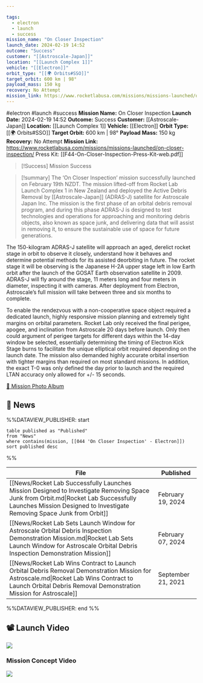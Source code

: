 ```yaml
---

tags:
  - electron
  - launch
  - success
mission_name: "On Closer Inspection"
launch_date: 2024-02-19 14:52
outcome: "Success"
customer: "[[Astroscale-Japan]]"
location: "[[Launch Complex 1]]"
vehicle: "[[Electron]]"
orbit_type: "[[🌍 Orbits#SSO]]"
target_orbit: 600 km | 98°
payload_mass: 150 kg
recovery: No Attempt
mission_link: https://www.rocketlabusa.com/missions/missions-launched/on-closer-inspection/
---
```


#electron #launch #success
**Mission Name:** On Closer Inspection
**Launch Date:** 2024-02-19 14:52
**Outcome:** Success
**Customer:** [[Astroscale-Japan]]
**Location:** [[Launch Complex 1]]
**Vehicle:** [[Electron]]
**Orbit Type:** [[🌍 Orbits#SSO]]
**Target Orbit:** 600 km | 98°
**Payload Mass:** 150 kg
**Recovery:** No Attempt
**Mission Link:** https://www.rocketlabusa.com/missions/missions-launched/on-closer-inspection/
Press Kit: [[F44-On-Closer-Inspection-Press-Kit-web.pdf]]

>[!Success] Mission Success

>[!summary]
The ‘On Closer Inspection’ mission successfully launched on February 19th NZDT. The mission lifted-off from Rocket Lab Launch Complex 1 in New Zealand and deployed the Active Debris Removal by [[Astroscale-Japan]] (ADRAS-J) satellite for Astroscale Japan Inc. The mission is the first phase of an orbital debris removal program, and during this phase ADRAS-J is designed to test technologies and operations for approaching and monitoring debris objects, also known as space junk, and delivering data that will assist in removing it, to ensure the sustainable use of space for future generations.
>
The 150-kilogram ADRAS-J satellite will approach an aged, derelict rocket stage in orbit to observe it closely, understand how it behaves and determine potential methods for its assisted deorbiting in future. The rocket stage it will be observing is the Japanese H-2A upper stage left in low Earth orbit after the launch of the GOSAT Earth observation satellite in 2009. ADRAS-J will fly around the stage, 11 meters long and four meters in diameter, inspecting it with cameras. After deployment from Electron, Astroscale’s full mission will take between three and six months to complete.
>
To enable the rendezvous with a non-cooperative space object required a dedicated launch, highly responsive mission planning and extremely tight margins on orbital parameters. Rocket Lab only received the final perigee, apogee, and inclination from Astroscale 20 days before launch. Only then could argument of perigee targets for different days within the 14-day window be selected, essentially determining the timing of Electron Kick Stage burns to facilitate the unique elliptical orbit required depending on the launch date. The mission also demanded highly accurate orbital insertion with tighter margins than required on most standard missions. In addition, the exact T-0 was only defined the day prior to launch and the required LTAN accuracy only allowed for +/- 15 seconds.
>
[📸 Mission Photo Album](https://www.flickr.com/photos/rocketlab/albums/72177720314661187/)

## 📰 News
%%DATAVIEW_PUBLISHER: start
```
table published as "Published"
from "News"
where contains(mission, [[044 'On Closer Inspection' - Electron]])
sort published desc
```
%%

| File                                                                                                                                                                                                         | Published          |
| ------------------------------------------------------------------------------------------------------------------------------------------------------------------------------------------------------------ | ------------------ |
| [[News/Rocket Lab Successfully Launches Mission Designed to Investigate Removing Space Junk from Orbit.md\|Rocket Lab Successfully Launches Mission Designed to Investigate Removing Space Junk from Orbit]] | February 19, 2024  |
| [[News/Rocket Lab Sets Launch Window for Astroscale Orbital Debris Inspection Demonstration Mission.md\|Rocket Lab Sets Launch Window for Astroscale Orbital Debris Inspection Demonstration Mission]]       | February 07, 2024  |
| [[News/Rocket Lab Wins Contract to Launch Orbital Debris Removal Demonstration Mission for Astroscale.md\|Rocket Lab Wins Contract to Launch Orbital Debris Removal Demonstration Mission for Astroscale]]   | September 21, 2021 |

%%DATAVIEW_PUBLISHER: end %%

## 📽️ Launch Video

![](https://www.youtube.com/watch?v=dcuZMP1m_g8)
### Mission Concept Video

![](https://www.youtube.com/watch?v=IavkwZi7ME8)


